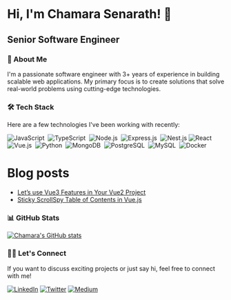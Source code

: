 

# Hi, I'm Chamara Senarath! 👋

## Senior Software Engineer

### 🚀 About Me

I'm a passionate software engineer with 3+ years of experience in building scalable web applications. My primary focus is to create solutions that solve real-world problems using cutting-edge technologies.

### 🛠️ Tech Stack

Here are a few technologies I've been working with recently:

![JavaScript](https://img.shields.io/badge/-JavaScript-05122A?style=flat&logo=javascript)&nbsp;
![TypeScript](https://img.shields.io/badge/-TypeScript-05122A?style=flat&logo=typescript)&nbsp;
![Node.js](https://img.shields.io/badge/-Node.js-05122A?style=flat&logo=node.js)&nbsp;
![Express.js](https://img.shields.io/badge/-Express.js-05122A?style=flat&logo=express)&nbsp;
![Nest.js](https://img.shields.io/badge/-Nest.js-05122A?style=flat&logo=nestjs)
![React](https://img.shields.io/badge/-React-05122A?style=flat&logo=react)&nbsp;
![Vue.js](https://img.shields.io/badge/-Vue.js-05122A?style=flat&logo=vue.js)&nbsp;
![Python](https://img.shields.io/badge/-Python-05122A?style=flat&logo=python)&nbsp;
![MongoDB](https://img.shields.io/badge/-MongoDB-05122A?style=flat&logo=mongodb)&nbsp;
![PostgreSQL](https://img.shields.io/badge/-PostgreSQL-05122A?style=flat&logo=postgresql)&nbsp;
![MySQL](https://img.shields.io/badge/-MySQL-05122A?style=flat&logo=mysql)&nbsp;
![Docker](https://img.shields.io/badge/-Docker-05122A?style=flat&logo=docker)&nbsp;

# Blog posts
<!-- BLOG-POST-LIST:START -->
- [Let’s use Vue3 Features in Your Vue2 Project](https://medium.com/ascentic-technology/lets-use-vue3-features-in-your-vue2-project-f81a65ec5267?source=rss-c637e72c5493------2)
- [Sticky ScrollSpy Table of Contents in Vue.js](https://medium.com/ascentic-technology/sticky-scrollspy-table-of-contents-in-vue-js-73d2d6f0a1cd?source=rss-c637e72c5493------2)
<!-- BLOG-POST-LIST:END -->

### 📊 GitHub Stats

[![Chamara's GitHub stats](https://github-readme-stats.vercel.app/api?username=chamara-senarath&show_icons=true&theme=dracula)](https://github.com/anuraghazra/github-readme-stats)

### 🤝🏻 Let's Connect

If you want to discuss exciting projects or just say hi, feel free to connect with me!

[![LinkedIn](https://img.shields.io/badge/-LinkedIn-05122A?style=flat&logo=linkedin)](https://www.linkedin.com/in/chamarasenarath/)
[![Twitter](https://img.shields.io/badge/-Twitter-05122A?style=flat&logo=twitter)](https://twitter.com/Chamz_Jay)
[![Medium](https://img.shields.io/badge/-Medium-05122A?style=flat&logo=medium)](https://medium.com/@chamaraS)


